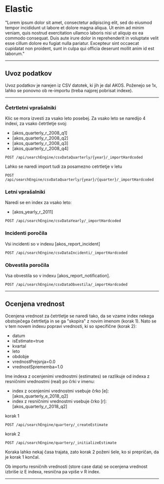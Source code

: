 # Elastic

"Lorem ipsum dolor sit amet, consectetur adipiscing elit, sed do eiusmod tempor incididunt ut labore et dolore magna aliqua. Ut enim ad minim veniam, quis nostrud exercitation ullamco laboris nisi ut aliquip ex ea commodo consequat. Duis aute irure dolor in reprehenderit in voluptate velit esse cillum dolore eu fugiat nulla pariatur. Excepteur sint occaecat cupidatat non proident, sunt in culpa qui officia deserunt mollit anim id est laborum."

---

## Uvoz podatkov
Uvoz podatkov je narejen iz CSV datotek, ki jih je dal AKOS.
Poženejo se 1x, lahko se ponovno ob re-importu (treba najprej pobrisat indexe).

---

### Četrtletni vprašalniki

Klic se mora izvesti za vsako leto posebej. Za vsako leto se naredijo 4 indexi, za vsako četrtletje svoj:
* [akos_quarterly_r_2008_q1]
* [akos_quarterly_r_2008_q2]
* [akos_quarterly_r_2008_q3]
* [akos_quarterly_r_2008_q4]

```
POST /api/searchEngine/csvDataQuarterly/{year}/_importHardcoded
```

Lahko se naredi import tudi za posamezno cetrtletje v letu
```
POST /api/searchEngine/csvDataQuarterly/{year}/{quarter}/_importHardcoded
```

### Letni vprašalniki
Naredi se en index za vsako leto:
* [akos_yearly_r_2011]

```
POST /api/searchEngine/csvDataYearly/_importHardcoded
```

### Incidenti poročila
Vsi incidenti so v indexu [akos_report_incident]

```
POST /api/searchEngine/csvDataIncidenti/_importHardcoded
```

### Obvestila poročila
Vsa obvestila so v indexu [akos_report_notification].

```
POST /api/searchEngine/csvDataObvestila/_importHardcoded
```

---

## Ocenjena vrednost


Ocenjena vrednost za četrtletje se naredi tako, da se vzame index nekega obstoječega četrtletja in se ga "skopira"
z novim imenom (korak 1).
Nato se v tem novem indexu popravi vrednosti, ki so specifične (korak 2):
  * datum
  * isEstimate=true
  * kvartal
  * leto
  * obdobje
  * vrednostPrejsnja=0.0
  * vrednostSprememba=1.0


  Ime indexa z ocenjenimi vrednostmi (estimates) se razlikuje od indexa z resničnimi vrednostmi (real) po črki v imenu:
  * index z ocenjenimi vrednostmi vsebuje črko [e]: [akos_quarterly_e_2018_q2]
  * index z resničnimi vrednostmi vsebuje črko [r]: [akos_quarterly_r_2018_q2]

korak 1
```
POST /api/searchEngine/quartery/_createEstimate
```

korak 2
```
POST /api/searchEngine/quartery/_initializeEstimate
```

Koraka lahko nekaj časa trajata, zato korak 2 poženi šele, ko si prepričan, da je korak 1 končal.

Ob importu resničnih vrednosti (store case data) se ocenjena vrednost izbriše iz E indexa, resnična pa vpiše v R index.

---
